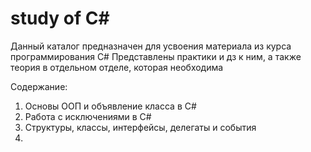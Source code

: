 # study of C#
Данный каталог предназначен для усвоения материала из курса программирования C#
Представлены практики и дз к ним, а также теория в отдельном отделе, которая необходима

Содержание:
1. Основы ООП и объявление класса в C#
2. Работа с исключениями в C#
3. Структуры, классы, интерфейсы, делегаты и события
4. 
